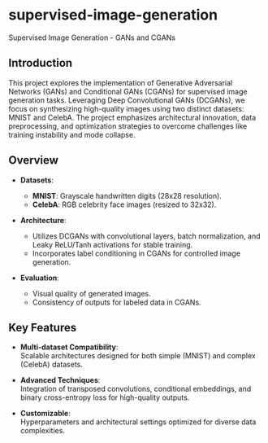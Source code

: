 # supervised-image-generation
Supervised Image Generation - GANs and CGANs

## Introduction
This project explores the implementation of Generative Adversarial Networks (GANs) and Conditional GANs (CGANs) for supervised image generation tasks. Leveraging Deep Convolutional GANs (DCGANs), we focus on synthesizing high-quality images using two distinct datasets: MNIST and CelebA. The project emphasizes architectural innovation, data preprocessing, and optimization strategies to overcome challenges like training instability and mode collapse.

## Overview
- **Datasets**:  
  - **MNIST**: Grayscale handwritten digits (28x28 resolution).  
  - **CelebA**: RGB celebrity face images (resized to 32x32).  

- **Architecture**:  
  - Utilizes DCGANs with convolutional layers, batch normalization, and Leaky ReLU/Tanh activations for stable training.  
  - Incorporates label conditioning in CGANs for controlled image generation.

- **Evaluation**:  
  - Visual quality of generated images.  
  - Consistency of outputs for labeled data in CGANs.  

## Key Features
- **Multi-dataset Compatibility**:  
  Scalable architectures designed for both simple (MNIST) and complex (CelebA) datasets.  

- **Advanced Techniques**:  
  Integration of transposed convolutions, conditional embeddings, and binary cross-entropy loss for high-quality outputs.  

- **Customizable**:  
  Hyperparameters and architectural settings optimized for diverse data complexities.  

